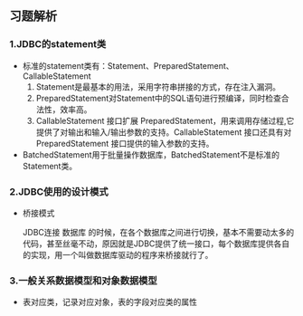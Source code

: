 ## 习题解析

### 1.JDBC的statement类

- 标准的statement类有：Statement、PreparedStatement、CallableStatement
  1. Statement是最基本的用法，采用字符串拼接的方式，存在注入漏洞。
  2. PreparedStatement对Statement中的SQL语句进行预编译，同时检查合法性，效率高。
  3. CallableStatement 接口扩展 PreparedStatement，用来调用存储过程,它提供了对输出和输入/输出参数的支持。CallableStatement 接口还具有对 PreparedStatement 接口提供的输入参数的支持。
- BatchedStatement用于批量操作数据库，BatchedStatement不是标准的Statement类。

### 2.JDBC使用的设计模式

- 桥接模式

  JDBC连接 数据库 的时候，在各个数据库之间进行切换，基本不需要动太多的代码，甚至丝毫不动，原因就是JDBC提供了统一接口，每个数据库提供各自的实现，用一个叫做数据库驱动的程序来桥接就行了。

### 3.一般关系数据模型和对象数据模型

- 表对应类，记录对应对象，表的字段对应类的属性